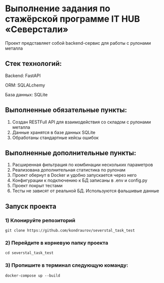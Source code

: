 # Выполнение задания по стажёрской программе IT HUB «Северстали»

Проект представляет собой backend-сервис для работы с рулонами металла
## Стек технологий:

Backend: FastAPI

ORM: SQLALchemy

База данных: SQLite

## Выполненные обязательные пункты:

1) Создан RESTFull API для взаимодействия со складом с рулонами металла
2) Данные хранятся в базе данных SQLite
3) Обработаны стандартные кейсы ошибок

## Выполненные дополнительные пункты:

1) Расширенная фильтрация по комбинации нескольких параметров
2) Реализована дополнительная статистика по рулонам
3) Проект обернут в Docker и удобно запускается через него
4) Конфигурации к подключению к БД записаны в .env и config.py
5) Проект покрыт тестами
6) Тесты не зависят от реальной БД. Используются фальшивые данные

## Запуск проекта

### 1) Клонируйте репозиторий

```
git clone https://github.com/kondraurov/severstal_task_test
```

### 2) Перейдите в корневую папку проекта

```
cd severstal_task_test
```

### 3) Пропишите в терминал следующую команду:

```
docker-compose up --build
```